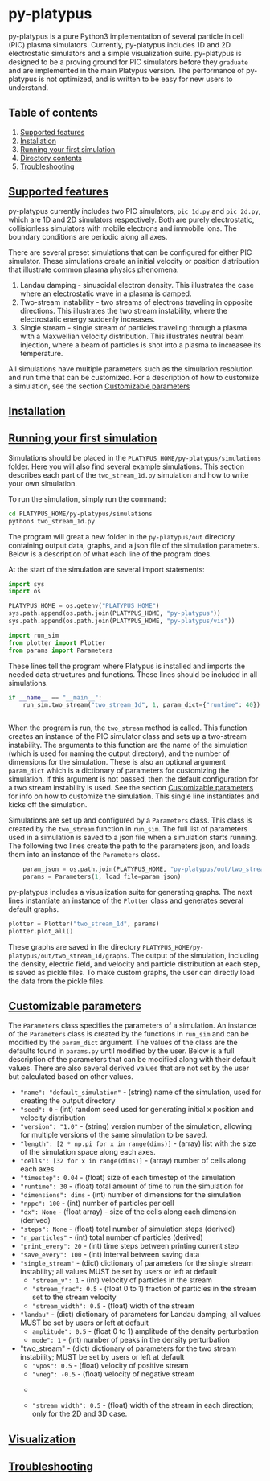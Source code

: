 # py-platypus

py-platypus is a pure Python3 implementation of several particle in cell
(PIC) plasma simulators. Currently, py-platypus includes 1D and 2D electrostatic
simulators and a simple visualization suite. py-platypus is designed to be 
a proving ground for PIC simulators before they ``graduate`` and are implemented
in the main Platypus version. The performance of py-platypus is not optimized,
and is written to be easy for new users to understand.

## Table of contents
1. [Supported features](#supported-features)
2. [Installation](#installation)
3. [Running your first simulation](#running-first-sim)
4. [Directory contents](#directory-contents)
5. [Troubleshooting](#troubleshooting)


## [Supported features](#supported-features)
py-platypus currently includes two PIC simulators, ```pic_1d.py``` and
```pic_2d.py```, which are 1D and 2D simulators respectively. Both are
purely electrostatic, collisionless simulators with mobile electrons and
immobile ions. The boundary conditions are periodic along all axes.

There are several preset simulations that can be configured for either
PIC simulator. These simulations create an initial velocity or position
distribution that illustrate common plasma physics phenomena.

1. Landau damping - sinusoidal electron density. This illustrates the case
where an electrostatic wave in a plasma is damped.
2. Two-stream instability - two streams of electrons traveling in opposite
directions. This illustrates the two stream instability, where the electrostatic
energy suddenly increases.
3. Single stream - single stream of particles traveling through a plasma with
a Maxwellian velocity distribution. This illustrates neutral beam injection,
where a beam of particles is shot into a plasma to increasee its temperature.

All simulations have multiple parameters such as the simulation resolution and
run time that can be customized. For a description of how to customize a 
simulation, see the section [Customizable parameters](#parameters)

## [Installation](#installation)

## [Running your first simulation](#running-first-sim)
Simulations should be placed in the ```PLATYPUS_HOME/py-platypus/simulations```
folder. Here you will also find several example simulations. This section 
describes each part of the ```two_stream_1d.py``` simulation and how to write
your own simulation.

To run the simulation, simply run the command:

```bash
cd PLATYPUS_HOME/py-platypus/simulations
python3 two_stream_1d.py
```

The program will great a new folder in the ```py-platypus/out``` directory
containing output data, graphs, and a json file of the simulation parameters.
Below is a description of what each line of the program does.

At the start of the simulation are several import statements:

```python
import sys
import os

PLATYPUS_HOME = os.getenv("PLATYPUS_HOME")
sys.path.append(os.path.join(PLATYPUS_HOME, "py-platypus"))
sys.path.append(os.path.join(PLATYPUS_HOME, "py-platypus/vis"))

import run_sim
from plotter import Plotter
from params import Parameters 

```

These lines tell the program where Platypus is installed and imports the
needed data structures and functions. These lines should be included in all 
simulations.

```python
if __name__ == "__main__":
    run_sim.two_stream("two_stream_1d", 1, param_dict={"runtime": 40})
  
```

When the program is run, the ```two_stream``` method is called. This function
creates an instance of the PIC simulator class and sets up a two-stream
instability. The arguments to this function are the name of the simulation
(which is used for naming the output directory), and the number of dimensions
for the simulation. These is also an optional argument ```param_dict``` which 
is a dictionary of parameters for customizing the simulation. If this argument
is not passed, then the default configuration for a two stream instability is
used. See the section [Customizable parameters](#parameters) for info on
how to customize the simulation. This single line instantiates and kicks off
the simulation.

Simulations are set up and configured by a ```Parameters``` class. This
class is created by the ```two_stream``` function in ```run_sim```. The full
list of parameters used in a simulation is saved to a json file when a
simulation starts running. The following two lines create the path to the
parameters json, and loads them into an instance of the ```Parameters``` class.


```python
    param_json = os.path.join(PLATYPUS_HOME, "py-platypus/out/two_stream_1d/params.json")
    params = Parameters(1, load_file=param_json)
```

py-platypus includes a visualization suite for generating graphs. The next lines
instantiate an instance of the ```Plotter``` class and generates several default
graphs.

```python
plotter = Plotter("two_stream_1d", params)
plotter.plot_all() 
```

These graphs are saved in the directory ```PLATYPUS_HOME/py-platypus/out/two_stream_1d/graphs```. The output of the simulation, including the density, electric
field, and velocity and particle distribution at each step, is saved as pickle
files. To make custom graphs, the user can directly load the data from the
pickle files.

## [Customizable parameters](#parameters)
The ```Parameters``` class specifies the parameters of a simulation. An instance
of the ```Parameters``` class is created by the functions in ```run_sim``` and
can be modified by the ```param_dict``` argument. The values of the class
are the defaults found in ```params.py``` until modified by the user. Below
is a full description of the parameters that can be modified along with their
default values. There are also several derived values that are not set by the
user but calculated based on other values.
            
* ```"name": "default_simulation"``` - (string) name of the simulation, used
for creating the output directory
* ```"seed": 0``` - (int) random seed used for generating initial x position and
velocity distribution
* ```"version": "1.0"``` - (string) version number of the simulation, allowing
for multiple versions of the same simulation to be saved.
* ```"length": [2 * np.pi for x in range(dims)]``` - (array) list with the
size of the simulation space along each axes.
* ```"cells": [32 for x in range(dims)]``` - (array) number of cells along each
axes
* ```"timestep": 0.04``` - (float) size of each timestep of the simulation
* ```"runtime": 30``` - (float) total amount of time to run the simulation for
* ```"dimensions": dims``` - (int) number of dimensions for the simulation
* ```"nppc": 100``` - (int) number of particles per cell
* ```"dx": None``` - (float array) - size of the cells along each dimension (derived)
* ```"steps": None``` - (float) total number of simulation steps (derived)  
* ```"n_particles"``` - (int) total number of particles (derived)
* ```"print_every": 20``` - (int) time steps between printing current step
* ```"save_every": 100``` - (int) interval between saving data
* ```"single_stream"``` - (dict) dictionary of parameters for the single stream
instability; all values MUST be set by users or left at default
    * ```"stream_v": 1``` - (int) velocity of particles in the stream 
    * ```"stream_frac": 0.5``` - (float 0 to 1) fraction of particles in the stream set to the stream velocity 
    * ```"stream_width": 0.5``` - (float) width of the stream
* ```"landau"``` - (dict) dictionary of parameters for Landau damping; all values
MUST be set by users or left at default
    * ```amplitude": 0.5``` - (float 0 to 1) amplitude of the density perturbation
    * ```mode": 1``` - (int) number of peaks in the density perturbation
* "two_stream" - (dict) dictionary of parameters for the two stream instability;
MUST be set by users or left at default
    * ```"vpos": 0.5``` - (float) velocity of positive stream
    * ```"vneg": -0.5``` - (float) velocity of negative stream
    * ```"stream_frac": 1 - (float 0 to 1) fraction of particles in the stream area that are in the stream
    * ```"stream_width": 0.5``` - (float) width of the stream in each direction; only for the 2D and 3D case.

## [Visualization](#visualization)

## [Troubleshooting](#troubleshooting)
